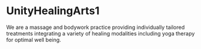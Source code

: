 # UnityHealingArts1
We are a massage and bodywork practice providing individually tailored treatments integrating a variety of healing  modalities including yoga therapy for optimal well being.
